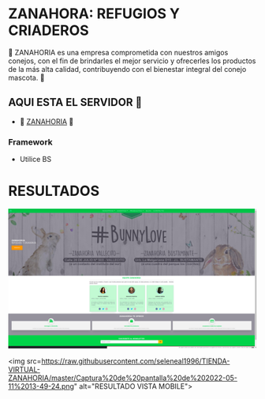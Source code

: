 # ZANAHORA: REFUGIOS Y CRIADEROS

💛 ZANAHORIA es una empresa comprometida con nuestros amigos conejos, con el fin de brindarles el mejor servicio y ofrecerles los productos de la más alta calidad, contribuyendo con el bienestar integral del conejo mascota. 💛 

## AQUI ESTA EL SERVIDOR 🚀

* 🥕 [ZANAHORIA](http://refugio-zanahoria.rf.gd/) 🥕

### Framework

* Utilice BS 
# RESULTADOS
<img src="https://raw.githubusercontent.com/seleneal1996/TIENDA-VIRTUAL-ZANAHORIA/master/Captura%20de%20pantalla%20de%202022-05-09%2023-07-15.png" alt="RESULTADO FINAL"/>

<img src=https://raw.githubusercontent.com/seleneal1996/TIENDA-VIRTUAL-ZANAHORIA/master/Captura%20de%20pantalla%20de%202022-05-11%2013-49-24.png" alt="RESULTADO VISTA MOBILE">
